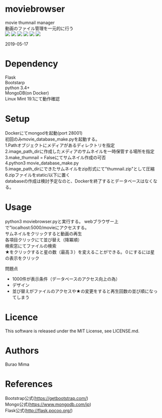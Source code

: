 # moviebrowser
movie thumnail manager  
動画のファイル管理を一元的に行う  
<img src ="https://img.shields.io/badge/python3.4+-green.svg">
<img src ="https://img.shields.io/badge/flask-red.svg">
<img src ="https://img.shields.io/badge/bootstrap2.0-green.svg">
<img src ="https://img.shields.io/badge/MongoDB-green.svg">
<img src ="https://img.shields.io/badge/Docker-green.svg">
<img src ="https://img.shields.io/badge/Linux_Mint-v.19.1-green.svg">


2019-05-17

# Dependency
Flask  
Bootstarp  
python 3.4+  
MongoDB(on Docker)    
Linux Mint 19.1にて動作確認  

# Setup
Dockerにてmongodを起動(port 28001)  
初回のみmovie_database_make.pyを起動する。  
    1.Pathオブジェクトにメディアがあるディレクトリを指定  
    2.image_path_dirに作成したメディアのサムネイルを一時保管する場所を指定  
    3.make_thumnail = Falseにてサムネイル作成の可否  
    4.python3 movie_database_make.py  
    5.image_path_dirにできたサムネイルをzip形式にて"thumnail.zip"として圧縮  
    6.zipファイルをstatic/以下に置く  
databaseの作成は検討予定なのと、Dockerを終了するとデータベースはなくなる。  

# Usage
python3 moviebrowser.pyと実行する。
webブラウザー上で"localhost:5000/movieにアクセスする。  
サムネイルをクリックすると動画の再生  
各項目クリックにて並び替え（降冪順）  
検索窓にてファイルの検索  
★をクリックすると星の数（最高３）を変えることができる。０にするには星の表示をクリック  

問題点  
* 1000件が表示条件（データベースのアクセス向上の為）
* デザイン
* 並び替えがファイルのアクセスや★の変更をすると再生回数の並び順になってしまう
# Licence
This software is released under the MIT License, see LICENSE.md.

# Authors
Burao Mima

# References
Bootstrap公式(https://getbootstrap.com/)  
Mongo公式(https://www.mongodb.com/jp)  
Flask公式(http://flask.pocoo.org/)  